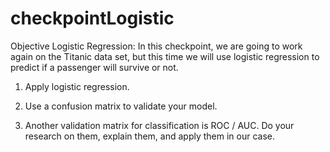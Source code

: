 # checkpointLogistic
Objective
Logistic Regression:
In this checkpoint, we are going to work again on the Titanic data set, but this time we will use logistic regression to predict if a passenger will survive or not. 

1. Apply logistic regression. 

2. Use a confusion matrix to validate your model. 

3. Another validation matrix for classification is ROC / AUC. Do your research on them, explain them, and apply them in our case.
 
